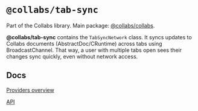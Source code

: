 # `@collabs/tab-sync`

Part of the Collabs library. Main package: [@collabs/collabs](https://www.npmjs.com/package/@collabs/collabs).

**@collabs/tab-sync** contains the `TabSyncNetwork` class. It syncs updates to Collabs documents (AbstractDoc/CRuntime) across tabs using BroadcastChannel. That way, a user with multiple tabs open sees their changes sync quickly, even without network access.

## Docs

[Providers overview](https://collabs.readthedocs.io/en/latest/guide/providers.html)

[API](https://collabs.readthedocs.io/en/latest/api/tab-sync)

